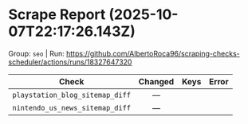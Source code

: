 # Scrape Report (2025-10-07T22:17:26.143Z)

Group: `seo`  |  Run: https://github.com/AlbertoRoca96/scraping-checks-scheduler/actions/runs/18327647320

| Check | Changed | Keys | Error |
|---|:---:|:--|:--|
| `playstation_blog_sitemap_diff` | — |  |  |
| `nintendo_us_news_sitemap_diff` | — |  |  |
